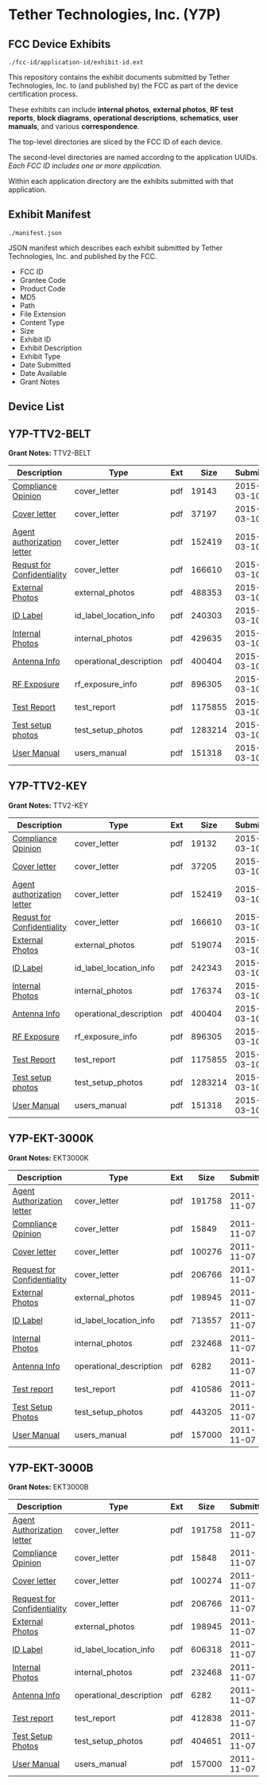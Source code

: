 # Tether Technologies, Inc. (Y7P)
## FCC Device Exhibits

```
./fcc-id/application-id/exhibit-id.ext
```

This repository contains the exhibit documents submitted by Tether Technologies, Inc. to (and published by) the FCC as part of the device certification process.

These exhibits can include **internal photos**, **external photos**, **RF test reports**, **block diagrams**, **operational descriptions**, **schematics**, **user manuals**, and various **correspondence**.

The top-level directories are sliced by the FCC ID of each device.

The second-level directories are named according to the application UUIDs. *Each FCC ID includes one or more application.*

Within each application directory are the exhibits submitted with that application. 

## Exhibit Manifest

```
./manifest.json
```

JSON manifest which describes each exhibit submitted by Tether Technologies, Inc. and published by the FCC.

- FCC ID
- Grantee Code
- Product Code
- MD5
- Path
- File Extension
- Content Type
- Size
- Exhibit ID
- Exhibit Description
- Exhibit Type
- Date Submitted
- Date Available
- Grant Notes

## Device List
## Y7P-TTV2-BELT
**Grant Notes:** TTV2-BELT

| Description | Type | Ext | Size | Submitted | Available |
| ----------- | ---- | --- | ---- | --------- | --------- |
| [Compliance Opinion](Y7P-TTV2-BELT/a769df3127b6e48fdb6bd29a49d9dcd5/2551629.pdf) | cover_letter | pdf | 19143 | 2015-03-10 | 2015-03-10 |
| [Cover letter](Y7P-TTV2-BELT/a769df3127b6e48fdb6bd29a49d9dcd5/2551630.pdf) | cover_letter | pdf | 37197 | 2015-03-10 | 2015-03-10 |
| [Agent authorization letter](Y7P-TTV2-BELT/a769df3127b6e48fdb6bd29a49d9dcd5/2551632.pdf) | cover_letter | pdf | 152419 | 2015-03-10 | 2015-03-10 |
| [Requst for Confidentiality](Y7P-TTV2-BELT/a769df3127b6e48fdb6bd29a49d9dcd5/2551633.pdf) | cover_letter | pdf | 166610 | 2015-03-10 | 2015-03-10 |
| [External Photos](Y7P-TTV2-BELT/a769df3127b6e48fdb6bd29a49d9dcd5/2551631.pdf) | external_photos | pdf | 488353 | 2015-03-10 | 2015-03-10 |
| [ID Label](Y7P-TTV2-BELT/a769df3127b6e48fdb6bd29a49d9dcd5/2551635.pdf) | id_label_location_info | pdf | 240303 | 2015-03-10 | 2015-03-10 |
| [Internal Photos](Y7P-TTV2-BELT/a769df3127b6e48fdb6bd29a49d9dcd5/2551634.pdf) | internal_photos | pdf | 429635 | 2015-03-10 | 2015-03-10 |
| [Antenna Info](Y7P-TTV2-BELT/a769df3127b6e48fdb6bd29a49d9dcd5/2551627.pdf) | operational_description | pdf | 400404 | 2015-03-10 | 2015-03-10 |
| [RF Exposure](Y7P-TTV2-BELT/a769df3127b6e48fdb6bd29a49d9dcd5/2551638.pdf) | rf_exposure_info | pdf | 896305 | 2015-03-10 | 2015-03-10 |
| [Test Report](Y7P-TTV2-BELT/a769df3127b6e48fdb6bd29a49d9dcd5/2551637.pdf) | test_report | pdf | 1175855 | 2015-03-10 | 2015-03-10 |
| [Test setup photos](Y7P-TTV2-BELT/a769df3127b6e48fdb6bd29a49d9dcd5/2551640.pdf) | test_setup_photos | pdf | 1283214 | 2015-03-10 | 2015-03-10 |
| [User Manual](Y7P-TTV2-BELT/a769df3127b6e48fdb6bd29a49d9dcd5/2551641.pdf) | users_manual | pdf | 151318 | 2015-03-10 | 2015-03-10 |
## Y7P-TTV2-KEY
**Grant Notes:** TTV2-KEY

| Description | Type | Ext | Size | Submitted | Available |
| ----------- | ---- | --- | ---- | --------- | --------- |
| [Compliance Opinion](Y7P-TTV2-KEY/5aa4c304c2773f60bf9b8a383b586a7b/2551692.pdf) | cover_letter | pdf | 19132 | 2015-03-10 | 2015-03-10 |
| [Cover letter](Y7P-TTV2-KEY/5aa4c304c2773f60bf9b8a383b586a7b/2551693.pdf) | cover_letter | pdf | 37205 | 2015-03-10 | 2015-03-10 |
| [Agent authorization letter](Y7P-TTV2-KEY/5aa4c304c2773f60bf9b8a383b586a7b/2551632.pdf) | cover_letter | pdf | 152419 | 2015-03-10 | 2015-03-10 |
| [Requst for Confidentiality](Y7P-TTV2-KEY/5aa4c304c2773f60bf9b8a383b586a7b/2551633.pdf) | cover_letter | pdf | 166610 | 2015-03-10 | 2015-03-10 |
| [External Photos](Y7P-TTV2-KEY/5aa4c304c2773f60bf9b8a383b586a7b/2551694.pdf) | external_photos | pdf | 519074 | 2015-03-10 | 2015-03-10 |
| [ID Label](Y7P-TTV2-KEY/5aa4c304c2773f60bf9b8a383b586a7b/2551698.pdf) | id_label_location_info | pdf | 242343 | 2015-03-10 | 2015-03-10 |
| [Internal Photos](Y7P-TTV2-KEY/5aa4c304c2773f60bf9b8a383b586a7b/2551697.pdf) | internal_photos | pdf | 176374 | 2015-03-10 | 2015-03-10 |
| [Antenna Info](Y7P-TTV2-KEY/5aa4c304c2773f60bf9b8a383b586a7b/2551627.pdf) | operational_description | pdf | 400404 | 2015-03-10 | 2015-03-10 |
| [RF Exposure](Y7P-TTV2-KEY/5aa4c304c2773f60bf9b8a383b586a7b/2551638.pdf) | rf_exposure_info | pdf | 896305 | 2015-03-10 | 2015-03-10 |
| [Test Report](Y7P-TTV2-KEY/5aa4c304c2773f60bf9b8a383b586a7b/2551637.pdf) | test_report | pdf | 1175855 | 2015-03-10 | 2015-03-10 |
| [Test setup photos](Y7P-TTV2-KEY/5aa4c304c2773f60bf9b8a383b586a7b/2551640.pdf) | test_setup_photos | pdf | 1283214 | 2015-03-10 | 2015-03-10 |
| [User Manual](Y7P-TTV2-KEY/5aa4c304c2773f60bf9b8a383b586a7b/2551641.pdf) | users_manual | pdf | 151318 | 2015-03-10 | 2015-03-10 |
## Y7P-EKT-3000K
**Grant Notes:** EKT3000K

| Description | Type | Ext | Size | Submitted | Available |
| ----------- | ---- | --- | ---- | --------- | --------- |
| [Agent Authorization letter](Y7P-EKT-3000K/5d3404932bbe5cc1426e5055bb845ca2/1576149.pdf) | cover_letter | pdf | 191758 | 2011-11-07 | 2011-11-07 |
| [Compliance Opinion](Y7P-EKT-3000K/5d3404932bbe5cc1426e5055bb845ca2/1576175.pdf) | cover_letter | pdf | 15849 | 2011-11-07 | 2011-11-07 |
| [Cover letter](Y7P-EKT-3000K/5d3404932bbe5cc1426e5055bb845ca2/1576183.pdf) | cover_letter | pdf | 100276 | 2011-11-07 | 2011-11-07 |
| [Request for Confidentiality](Y7P-EKT-3000K/5d3404932bbe5cc1426e5055bb845ca2/1576160.pdf) | cover_letter | pdf | 206766 | 2011-11-07 | 2011-11-07 |
| [External Photos](Y7P-EKT-3000K/5d3404932bbe5cc1426e5055bb845ca2/1576154.pdf) | external_photos | pdf | 198945 | 2011-11-07 | 2011-11-07 |
| [ID Label](Y7P-EKT-3000K/5d3404932bbe5cc1426e5055bb845ca2/1576184.pdf) | id_label_location_info | pdf | 713557 | 2011-11-07 | 2011-11-07 |
| [Internal Photos](Y7P-EKT-3000K/5d3404932bbe5cc1426e5055bb845ca2/1576157.pdf) | internal_photos | pdf | 232468 | 2011-11-07 | 2011-11-07 |
| [Antenna Info](Y7P-EKT-3000K/5d3404932bbe5cc1426e5055bb845ca2/1576173.pdf) | operational_description | pdf | 6282 | 2011-11-07 | 2011-11-07 |
| [Test report](Y7P-EKT-3000K/5d3404932bbe5cc1426e5055bb845ca2/1576189.pdf) | test_report | pdf | 410586 | 2011-11-07 | 2011-11-07 |
| [Test Setup Photos](Y7P-EKT-3000K/5d3404932bbe5cc1426e5055bb845ca2/1576194.pdf) | test_setup_photos | pdf | 443205 | 2011-11-07 | 2011-11-07 |
| [User Manual](Y7P-EKT-3000K/5d3404932bbe5cc1426e5055bb845ca2/1576153.pdf) | users_manual | pdf | 157000 | 2011-11-07 | 2011-11-07 |
## Y7P-EKT-3000B
**Grant Notes:** EKT3000B

| Description | Type | Ext | Size | Submitted | Available |
| ----------- | ---- | --- | ---- | --------- | --------- |
| [Agent Authorization letter](Y7P-EKT-3000B/1c8ec596480f353fced038e6ff60e0d3/1576149.pdf) | cover_letter | pdf | 191758 | 2011-11-07 | 2011-11-07 |
| [Compliance Opinion](Y7P-EKT-3000B/1c8ec596480f353fced038e6ff60e0d3/1576152.pdf) | cover_letter | pdf | 15848 | 2011-11-07 | 2011-11-07 |
| [Cover letter](Y7P-EKT-3000B/1c8ec596480f353fced038e6ff60e0d3/1576155.pdf) | cover_letter | pdf | 100274 | 2011-11-07 | 2011-11-07 |
| [Request for Confidentiality](Y7P-EKT-3000B/1c8ec596480f353fced038e6ff60e0d3/1576160.pdf) | cover_letter | pdf | 206766 | 2011-11-07 | 2011-11-07 |
| [External Photos](Y7P-EKT-3000B/1c8ec596480f353fced038e6ff60e0d3/1576154.pdf) | external_photos | pdf | 198945 | 2011-11-07 | 2011-11-07 |
| [ID Label](Y7P-EKT-3000B/1c8ec596480f353fced038e6ff60e0d3/1576156.pdf) | id_label_location_info | pdf | 606318 | 2011-11-07 | 2011-11-07 |
| [Internal Photos](Y7P-EKT-3000B/1c8ec596480f353fced038e6ff60e0d3/1576157.pdf) | internal_photos | pdf | 232468 | 2011-11-07 | 2011-11-07 |
| [Antenna Info](Y7P-EKT-3000B/1c8ec596480f353fced038e6ff60e0d3/1576150.pdf) | operational_description | pdf | 6282 | 2011-11-07 | 2011-11-07 |
| [Test report](Y7P-EKT-3000B/1c8ec596480f353fced038e6ff60e0d3/1576159.pdf) | test_report | pdf | 412838 | 2011-11-07 | 2011-11-07 |
| [Test Setup Photos](Y7P-EKT-3000B/1c8ec596480f353fced038e6ff60e0d3/1576162.pdf) | test_setup_photos | pdf | 404651 | 2011-11-07 | 2011-11-07 |
| [User Manual](Y7P-EKT-3000B/1c8ec596480f353fced038e6ff60e0d3/1576153.pdf) | users_manual | pdf | 157000 | 2011-11-07 | 2011-11-07 |
